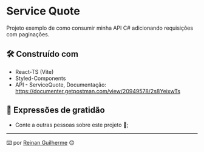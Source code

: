 # Service Quote

Projeto exemplo de como consumir minha API C# adicionando requisições com paginações.

## 🛠️ Construído com

*  React-TS (Vite)
*  Styled-Components
*  API - ServiceQuote, Documentação: https://documenter.getpostman.com/view/20949578/2s8YeixwTs

## 🎁 Expressões de gratidão

* Conte a outras pessoas sobre este projeto 📢;

---
⌨️ por [Reinan Guilherme](https://github.com/ReinanGuilherme) 😊
